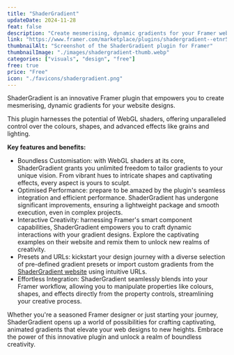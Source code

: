 ```yaml
---
title: "ShaderGradient"
updateDate: 2024-11-28
feat: false
description: "Create mesmerising, dynamic gradients for your Framer website designs."
link: "https://www.framer.com/marketplace/plugins/shadergradient--etnr5sluqpri7ic50jpoh4ihx/?via=julesvcode"
thumbnailAlt: "Screenshot of the ShaderGradient plugin for Framer"
thumbnailImage: "./images/shadergradient-thumb.webp"
categories: ["visuals", "design", "free"]
free: true
price: "Free"
icon: "./favicons/shadergradient.png"
---
```


ShaderGradient is an innovative Framer plugin that empowers you to create mesmerising, dynamic gradients for your website designs. 

This plugin harnesses the potential of WebGL shaders, offering unparalleled control over the colours, shapes, and advanced effects like grains and lighting.

<b>Key features and benefits:</b>

- Boundless Customisation: with WebGL shaders at its core, ShaderGradient grants you unlimited freedom to tailor gradients to your unique vision. From vibrant hues to intricate shapes and captivating effects, every aspect is yours to sculpt.
- Optimised Performance: prepare to be amazed by the plugin's seamless integration and efficient performance. ShaderGradient has undergone significant improvements, ensuring a lightweight package and smooth execution, even in complex projects.
- Interactive Creativity: harnessing Framer's smart component capabilities, ShaderGradient empowers you to craft dynamic interactions with your gradient designs. Explore the captivating examples on their website and remix them to unlock new realms of creativity.
- Presets and URLs: kickstart your design journey with a diverse selection of pre-defined gradient presets or import custom gradients from the [ShaderGradient website](https://shadergradient.co/customize) using intuitive URLs.
- Effortless Integration: ShaderGradient seamlessly blends into your Framer workflow, allowing you to manipulate properties like colours, shapes, and effects directly from the property controls, streamlining your creative process.

Whether you're a seasoned Framer designer or just starting your journey, ShaderGradient opens up a world of possibilities for crafting captivating, animated gradients that elevate your web designs to new heights. Embrace the power of this innovative plugin and unlock a realm of boundless creativity.